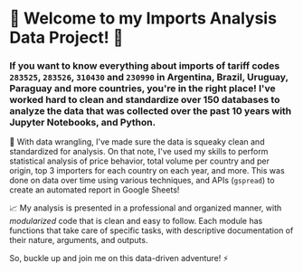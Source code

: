 # 👋 Welcome to my Imports Analysis Data Project! :snake:

### If you want to know everything about imports of tariff codes `283525`, `283526`, `310430` and `230990` in Argentina, Brazil, Uruguay, Paraguay and more countries, you're in the right place! I've worked hard to clean and standardize over 150 databases to analyze the data that was collected over the past 10 years with Jupyter Notebooks, and Python. 

🧹 With data wrangling, I've made sure the data is squeaky clean and standardized for analysis. On that note, I've used my skills to perform statistical analysis of price behavior, total volume per country and per origin, top 3 importers for each country on each year, and more. This was done on data over time using various techniques, and APIs (`gspread`) to create an automated report in Google Sheets!

📈 My analysis is presented in a professional and organized manner, with *_modularized_* code that is clean and easy to follow. Each module has functions that take care of specific tasks, with descriptive documentation of their nature, arguments, and outputs.

So, buckle up and join me on this data-driven adventure! ⚡️

